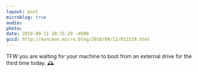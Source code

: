 ```yaml
---
layout: post
microblog: true
audio: 
photo: 
date: 2018-09-11 20:15:29 -0500
guid: http://muncman.micro.blog/2018/09/12/011529.html
---
```

TFW you are waiting for your machine to boot from an external drive for the third time today. 🕰 
